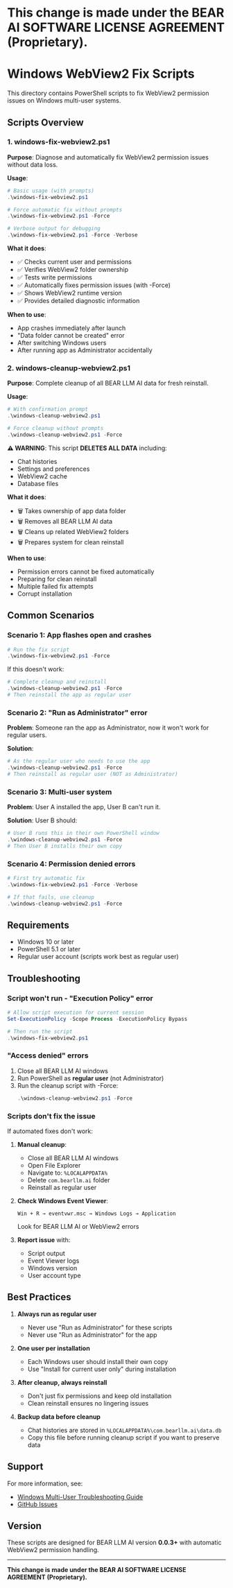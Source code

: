 # This change is made under the BEAR AI SOFTWARE LICENSE AGREEMENT (Proprietary).

# Windows WebView2 Fix Scripts

This directory contains PowerShell scripts to fix WebView2 permission issues on Windows multi-user systems.

## Scripts Overview

### 1. windows-fix-webview2.ps1

**Purpose**: Diagnose and automatically fix WebView2 permission issues without data loss.

**Usage**:
```powershell
# Basic usage (with prompts)
.\windows-fix-webview2.ps1

# Force automatic fix without prompts
.\windows-fix-webview2.ps1 -Force

# Verbose output for debugging
.\windows-fix-webview2.ps1 -Force -Verbose
```

**What it does**:
- ✅ Checks current user and permissions
- ✅ Verifies WebView2 folder ownership
- ✅ Tests write permissions
- ✅ Automatically fixes permission issues (with -Force)
- ✅ Shows WebView2 runtime version
- ✅ Provides detailed diagnostic information

**When to use**:
- App crashes immediately after launch
- "Data folder cannot be created" error
- After switching Windows users
- After running app as Administrator accidentally

### 2. windows-cleanup-webview2.ps1

**Purpose**: Complete cleanup of all BEAR LLM AI data for fresh reinstall.

**Usage**:
```powershell
# With confirmation prompt
.\windows-cleanup-webview2.ps1

# Force cleanup without prompts
.\windows-cleanup-webview2.ps1 -Force
```

**⚠️ WARNING**: This script **DELETES ALL DATA** including:
- Chat histories
- Settings and preferences
- WebView2 cache
- Database files

**What it does**:
- 🗑️ Takes ownership of app data folder
- 🗑️ Removes all BEAR LLM AI data
- 🗑️ Cleans up related WebView2 folders
- 🗑️ Prepares system for clean reinstall

**When to use**:
- Permission errors cannot be fixed automatically
- Preparing for clean reinstall
- Multiple failed fix attempts
- Corrupt installation

## Common Scenarios

### Scenario 1: App flashes open and crashes

```powershell
# Run the fix script
.\windows-fix-webview2.ps1 -Force
```

If this doesn't work:
```powershell
# Complete cleanup and reinstall
.\windows-cleanup-webview2.ps1 -Force
# Then reinstall the app as regular user
```

### Scenario 2: "Run as Administrator" error

**Problem**: Someone ran the app as Administrator, now it won't work for regular users.

**Solution**:
```powershell
# As the regular user who needs to use the app
.\windows-cleanup-webview2.ps1 -Force
# Then reinstall as regular user (NOT as Administrator)
```

### Scenario 3: Multi-user system

**Problem**: User A installed the app, User B can't run it.

**Solution**: User B should:
```powershell
# User B runs this in their own PowerShell window
.\windows-cleanup-webview2.ps1 -Force
# Then User B installs their own copy
```

### Scenario 4: Permission denied errors

```powershell
# First try automatic fix
.\windows-fix-webview2.ps1 -Force -Verbose

# If that fails, use cleanup
.\windows-cleanup-webview2.ps1 -Force
```

## Requirements

- Windows 10 or later
- PowerShell 5.1 or later
- Regular user account (scripts work best as regular user)

## Troubleshooting

### Script won't run - "Execution Policy" error

```powershell
# Allow script execution for current session
Set-ExecutionPolicy -Scope Process -ExecutionPolicy Bypass

# Then run the script
.\windows-fix-webview2.ps1
```

### "Access denied" errors

1. Close all BEAR LLM AI windows
2. Run PowerShell as **regular user** (not Administrator)
3. Run the cleanup script with -Force:
   ```powershell
   .\windows-cleanup-webview2.ps1 -Force
   ```

### Scripts don't fix the issue

If automated fixes don't work:

1. **Manual cleanup**:
   - Close all BEAR LLM AI windows
   - Open File Explorer
   - Navigate to: `%LOCALAPPDATA%`
   - Delete `com.bearllm.ai` folder
   - Reinstall as regular user

2. **Check Windows Event Viewer**:
   ```
   Win + R → eventvwr.msc → Windows Logs → Application
   ```
   Look for BEAR LLM AI or WebView2 errors

3. **Report issue** with:
   - Script output
   - Event Viewer logs
   - Windows version
   - User account type

## Best Practices

1. **Always run as regular user**
   - Never use "Run as Administrator" for these scripts
   - Never use "Run as Administrator" for the app

2. **One user per installation**
   - Each Windows user should install their own copy
   - Use "Install for current user only" during installation

3. **After cleanup, always reinstall**
   - Don't just fix permissions and keep old installation
   - Clean reinstall ensures no lingering issues

4. **Backup data before cleanup**
   - Chat histories are stored in `%LOCALAPPDATA%\com.bearllm.ai\data.db`
   - Copy this file before running cleanup script if you want to preserve data

## Support

For more information, see:
- [Windows Multi-User Troubleshooting Guide](../docs/WINDOWS_MULTI_USER_GUIDE.md)
- [GitHub Issues](https://github.com/yourusername/project-gouda/issues)

## Version

These scripts are designed for BEAR LLM AI version **0.0.3+** with automatic WebView2 permission handling.

---

**This change is made under the BEAR AI SOFTWARE LICENSE AGREEMENT (Proprietary).**
